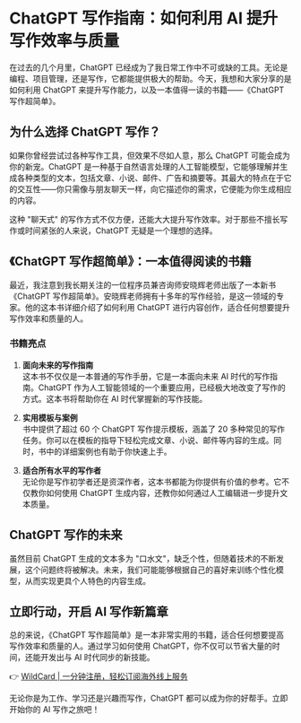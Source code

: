 # ChatGPT 写作指南：如何利用 AI 提升写作效率与质量

在过去的几个月里，ChatGPT 已经成为了我日常工作中不可或缺的工具。无论是编程、项目管理，还是写作，它都能提供极大的帮助。今天，我想和大家分享的是如何利用 ChatGPT 来提升写作能力，以及一本值得一读的书籍——《ChatGPT 写作超简单》。

## 为什么选择 ChatGPT 写作？

如果你曾经尝试过各种写作工具，但效果不尽如人意，那么 ChatGPT 可能会成为你的新宠。ChatGPT 是一种基于自然语言处理的人工智能模型，它能够理解并生成各种类型的文本，包括文章、小说、邮件、广告和摘要等。其最大的特点在于它的交互性——你只需像与朋友聊天一样，向它描述你的需求，它便能为你生成相应的内容。

这种 "聊天式" 的写作方式不仅方便，还能大大提升写作效率。对于那些不擅长写作或时间紧张的人来说，ChatGPT 无疑是一个理想的选择。

## 《ChatGPT 写作超简单》：一本值得阅读的书籍

最近，我注意到我长期关注的一位程序员兼咨询师安晓辉老师出版了一本新书《ChatGPT 写作超简单》。安晓辉老师拥有十多年的写作经验，是这一领域的专家。他的这本书详细介绍了如何利用 ChatGPT 进行内容创作，适合任何想要提升写作效率和质量的人。

### 书籍亮点

1. **面向未来的写作指南**  
   这本书不仅仅是一本普通的写作手册，它是一本面向未来 AI 时代的写作指南。ChatGPT 作为人工智能领域的一个重要应用，已经极大地改变了写作的方式。这本书将帮助你在 AI 时代掌握新的写作技能。

2. **实用模板与案例**  
   书中提供了超过 60 个 ChatGPT 写作提示模板，涵盖了 20 多种常见的写作任务。你可以在模板的指导下轻松完成文章、小说、邮件等内容的生成。同时，书中的详细案例也有助于你快速上手。

3. **适合所有水平的写作者**  
   无论你是写作初学者还是资深作者，这本书都能为你提供有价值的参考。它不仅教你如何使用 ChatGPT 生成内容，还教你如何通过人工编辑进一步提升文本质量。

## ChatGPT 写作的未来

虽然目前 ChatGPT 生成的文本多为 "口水文"，缺乏个性，但随着技术的不断发展，这个问题终将被解决。未来，我们可能能够根据自己的喜好来训练个性化模型，从而实现更具个人特色的内容生成。

## 立即行动，开启 AI 写作新篇章

总的来说，《ChatGPT 写作超简单》是一本非常实用的书籍，适合任何想要提高写作效率和质量的人。通过学习如何使用 ChatGPT，你不仅可以节省大量的时间，还能开发出与 AI 时代同步的新技能。

👉 [WildCard | 一分钟注册，轻松订阅海外线上服务](https://bbtdd.com/WildCard)

无论你是为工作、学习还是兴趣而写作，ChatGPT 都可以成为你的好帮手。立即开始你的 AI 写作之旅吧！
